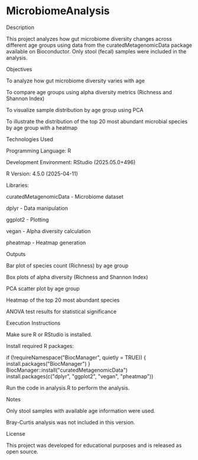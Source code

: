 # MicrobiomeAnalysis
Description

This project analyzes how gut microbiome diversity changes across different age groups using data from the curatedMetagenomicData package available on Bioconductor. Only stool (fecal) samples were included in the analysis.

Objectives

To analyze how gut microbiome diversity varies with age

To compare age groups using alpha diversity metrics (Richness and Shannon Index)

To visualize sample distribution by age group using PCA

To illustrate the distribution of the top 20 most abundant microbial species by age group with a heatmap

Technologies Used

Programming Language: R

Development Environment: RStudio (2025.05.0+496)

R Version: 4.5.0 (2025-04-11)

Libraries:

curatedMetagenomicData - Microbiome dataset

dplyr - Data manipulation

ggplot2 - Plotting

vegan - Alpha diversity calculation

pheatmap - Heatmap generation

Outputs

Bar plot of species count (Richness) by age group

Box plots of alpha diversity (Richness and Shannon Index)

PCA scatter plot by age group

Heatmap of the top 20 most abundant species

ANOVA test results for statistical significance

Execution Instructions

Make sure R or RStudio is installed.

Install required R packages:

if (!requireNamespace("BiocManager", quietly = TRUE)) {
  install.packages("BiocManager")
}
BiocManager::install("curatedMetagenomicData")
install.packages(c("dplyr", "ggplot2", "vegan", "pheatmap"))

Run the code in analysis.R to perform the analysis.

Notes

Only stool samples with available age information were used.

Bray-Curtis analysis was not included in this version.

License

This project was developed for educational purposes and is released as open source.
